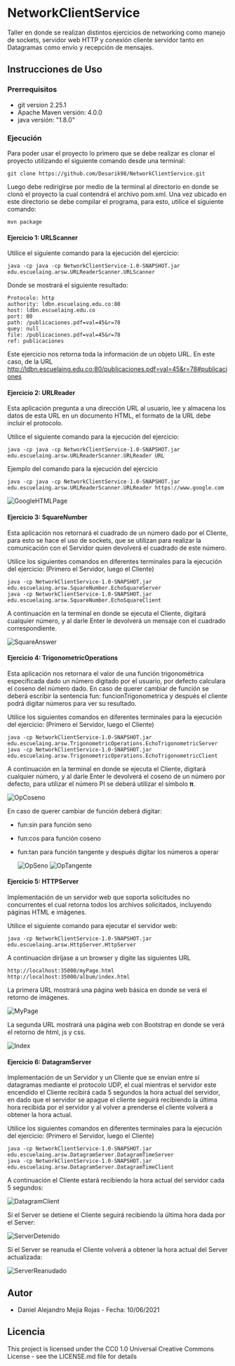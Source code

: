 # NetworkClientService
Taller en donde se realizan distintos ejercicios de networking como manejo de sockets, servidor web HTTP y conexión cliente servidor tanto en Datagramas como envío y recepción de mensajes.
## Instrucciones de Uso
### Prerrequisitos
* git version 2.25.1
* Apache Maven versión: 4.0.0
* java versión: "1.8.0"
### Ejecución
Para poder usar el proyecto lo primero que se debe realizar es clonar el proyecto utilizando el siguiente comando desde una terminal:
```
git clone https://github.com/Desarik98/NetworkClientService.git
```
Luego debe redirigirse por medio de la terminal al directorio en donde se clonó el proyecto la cual contendrá el archivo pom.xml.
Una vez ubicado en este directorio se debe compilar el programa, para esto, utilice el siguiente comando:
```
mvn package
```
#### Ejercicio 1: URLScanner
Utilice el siguiente comando para la ejecución del ejercicio:
```
java -cp java -cp NetworkClientService-1.0-SNAPSHOT.jar edu.escuelaing.arsw.URLReaderScanner.URLScanner
```
Donde se mostrará el siguiente resultado:
```
Protocolo: http
authority: ldbn.escuelaing.edu.co:80
host: ldbn.escuelaing.edu.co
port: 80
path: /publicaciones.pdf=val=45&r=78
quey: null
file: /publicaciones.pdf=val=45&r=78
ref: publicaciones
```
Este ejercicio nos retorna toda la información de un objeto URL. En este caso, de la URL http://ldbn.escuelaing.edu.co:80/publicaciones.pdf=val=45&r=78#publicaciones
#### Ejercicio 2: URLReader
Esta aplicación pregunta a una dirección URL al usuario, lee y almacena los datos de esta URL en un documento HTML, el formato de la URL debe incluir el protocolo.

Utilice el siguiente comando para la ejecución del ejercicio:
```
java -cp java -cp NetworkClientService-1.0-SNAPSHOT.jar edu.escuelaing.arsw.URLReaderScanner.URLReader URL
```
Ejemplo del comando para la ejecución del ejercicio
```
java -cp java -cp NetworkClientService-1.0-SNAPSHOT.jar edu.escuelaing.arsw.URLReaderScanner.URLReader https://www.google.com
```
![GoogleHTMLPage](Images/GoogleHTMLPage.png)

#### Ejercicio 3: SquareNumber
Esta aplicación nos retornará el cuadrado de un número dado por el Cliente, para esto se hace el uso de sockets, que se utilizan para realizar la comunicación con el Servidor quien devolverá el cuadrado de este número.

Utilice los siguientes comandos en diferentes terminales para la ejecución del ejercicio:
(Primero el Servidor, luego el Cliente)
```
java -cp NetworkClientService-1.0-SNAPSHOT.jar edu.escuelaing.arsw.SquareNumber.EchoSquareServer
java -cp NetworkClientService-1.0-SNAPSHOT.jar edu.escuelaing.arsw.SquareNumber.EchoSquareClient
```
A continuación en la terminal en donde se ejecuta el Cliente, digitará cualquier número, y al darle Enter le devolverá un mensaje con el cuadrado correspondiente.

![SquareAnswer](Images/SquareAnswer.png)

#### Ejercicio 4: TrigonometricOperations
Esta aplicación nos retornara el valor de una función trigonométrica especificada dado un número digitado por el usuario, por defecto calculara el coseno del número dado. En caso de querer cambiar de función se deberá escribir la sentencia fun: funcionTrigonometrica y después el cliente podrá digitar números para ver su resultado.

Utilice los siguientes comandos en diferentes terminales para la ejecución del ejercicio:
(Primero el Servidor, luego el Cliente)
```
java -cp NetworkClientService-1.0-SNAPSHOT.jar edu.escuelaing.arsw.TrigonometricOperations.EchoTrigonometricServer
java -cp NetworkClientService-1.0-SNAPSHOT.jar edu.escuelaing.arsw.TrigonometricOperations.EchoTrigonometricClient
```
A continuación en la terminal en donde se ejecuta el Cliente, digitará cualquier número, y al darle Enter le devolverá el coseno de un número por defecto, para utilizar el número PI se deberá utilizar el símbolo **π**.

![OpCoseno](Images/Coseno.png)

En caso de querer cambiar de función deberá digitar:
* fun:sin para función seno
* fun:cos para función coseno
* fun:tan para función tangente y después digitar los números a operar
  
  ![OpSeno](Images/Seno.png)
  ![OpTangente](Images/Tangente.png)
  
#### Ejercicio 5: HTTPServer
Implementación de un servidor web que soporta solicitudes no concurrentes el cual retorna todos los archivos solicitados, incluyendo páginas HTML e imágenes.

Utilice el siguiente comando para ejecutar el servidor web:
```
java -cp NetworkClientService-1.0-SNAPSHOT.jar edu.escuelaing.arsw.HttpServer.HttpServer
```
A continuación diríjase a un browser y digite las siguientes URL
```
http://localhost:35000/myPage.html
http://localhost:35000/album/index.html
```
La primera URL mostrará una página web básica en donde se verá el retorno de imágenes.

![MyPage](Images/MyPage.png)

La segunda URL mostrará una página web con Bootstrap en donde se verá el retorno de html, js y css.

![Index](Images/Index.png)

#### Ejercicio 6: DatagramServer
Implementación de un Servidor y un Cliente que se envían entre sí datagramas mediante el protocolo UDP, el cual mientras el servidor este encendido el Cliente recibirá cada 5 segundos la hora actual del servidor, en dado que el servidor se apague el cliente seguirá recibiendo la última hora recibida por el servidor y al volver a prenderse el cliente volverá a obtener la hora actual.

Utilice los siguientes comandos en diferentes terminales para la ejecución del ejercicio:
(Primero el Servidor, luego el Cliente)
```
java -cp NetworkClientService-1.0-SNAPSHOT.jar edu.escuelaing.arsw.DatagramServer.DatagramTimeServer
java -cp NetworkClientService-1.0-SNAPSHOT.jar edu.escuelaing.arsw.DatagramServer.DatagramTimeClient
```
A continuación el Cliente estará recibiendo la hora actual del servidor cada 5 segundos:

![DatagramClient](Images/DatagramClient.png)

Si el Server se detiene el Cliente seguirá recibiendo la última hora dada por el Server:

![ServerDetenido](Images/ServerDetenido.png)

Si el Server se reanuda el Cliente volverá a obtener la hora actual del Server actualizada:

![ServerReanudado](Images/ServerReanudado.png)

## Autor
* Daniel Alejandro Mejía Rojas - Fecha: 10/06/2021
## Licencia
This project is licensed under the CC0 1.0 Universal Creative Commons License - see the LICENSE.md file for details
